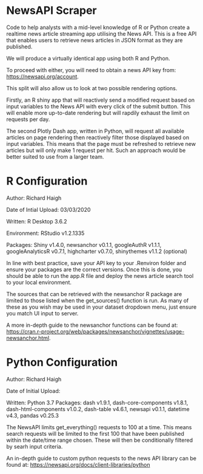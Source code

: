 # NewsAPI Scraper
Code to help analysts with a mid-level knowledge of R or Python create a realtime news article streaming app utilising 
the News API. This is a free API that enables users to retrieve news articles in JSON format as they are published. 

We will produce a virtually identical app using both R and Python. 

To proceed with either, you will need to obtain a news API key from: https://newsapi.org/account.

This split will also allow us to look at two possible rendering options.

Firstly, an R shiny app that will reactively send a modified request based on input variables to the News API with every click of the submit button. This will enable more up-to-date rendering but will rapdily exhaust the limit on requests per day. 

The second Plotly Dash app, written in Python, will request all available articles on page rendering then reactively filter those displayed based on input variables. This means that the page must be refreshed to retrieve new articles but will only make 1 request per hit. Such an approach would be better suited to use from a larger team. 

# R Configuration
Author: Richard Haigh

Date of Intial Upload: 03/03/2020

Written: R Desktop 3.6.2

Environment: RStudio v1.2.1335

Packages: Shiny v1.4.0, newsanchor v0.1.1, googleAuthR v1.1.1, googleAnalyticsR v0.7.1, highcharter v0.7.0, shinythemes v1.1.2 (optional)

In line with best practice, save your API key to your .Renviron folder and ensure your packages are the correct versions.
Once this is done, you should be able to run the app.R file and deploy the news article search tool to your local environment.

The sources that can be retrieved with the newsanchor R package are limited to those listed when the get_sources() function is run. As many of these as you wish may be used in your dataset dropdown menu, just ensure you match UI input to server.

A more in-depth guide to the newsanchor functions can be found at: https://cran.r-project.org/web/packages/newsanchor/vignettes/usage-newsanchor.html. 

# Python Configuration
Author: Richard Haigh

Date of Initial Upload: 

Written: Python 3.7
Packages: dash v1.9.1, dash-core-components v1.8.1, dash-html-components v1.0.2, dash-table v4.6.1, newsapi v0.1.1, datetime v4.3, pandas v0.25.3

The NewsAPI limits get_everything() requests to 100 at a time. This means search requests will be limited to the first 100 that have been published within the date/time range chosen. These will then be conditionally filtered by searh input criteria. 

An in-depth guide to custom python requests to the news API library can be found at: https://newsapi.org/docs/client-libraries/python
